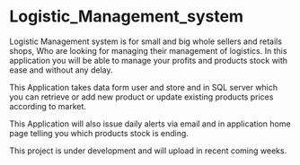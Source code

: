 # Logistic_Management_system

Logistic Management system is for small and big whole sellers and retails shops, Who are looking for managing their management of logistics. In this application you will be able to manage your profits and products stock with ease and without any delay.


This Application takes data form user and store and in SQL server which you can retrieve or add new product or update existing products prices according to market.

This Application will also issue daily alerts via email and in application home page telling you which products stock is ending.


This project is under development and will upload in recent coming weeks.
